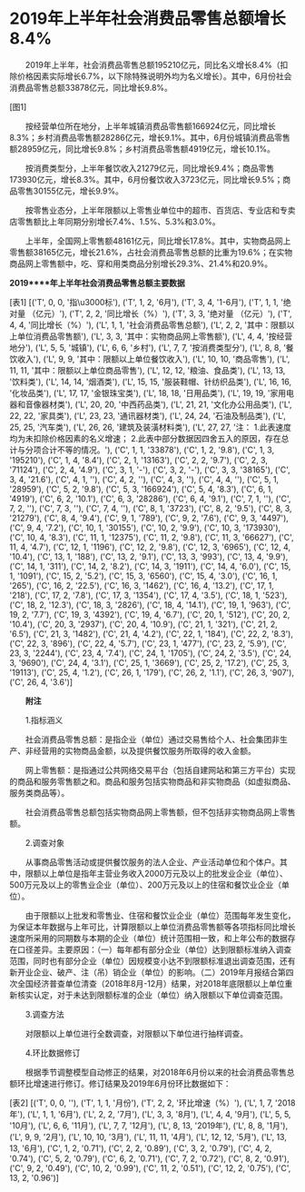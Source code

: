 # 2019年上半年社会消费品零售总额增长8.4%

　　2019年上半年，社会消费品零售总额195210亿元，同比名义增长8.4%（扣除价格因素实际增长6.7%，以下除特殊说明外均为名义增长）。其中，6月份社会消费品零售总额33878亿元，同比增长9.8%。

[图1]

　　按经营单位所在地分，上半年城镇消费品零售额166924亿元，同比增长8.3%；乡村消费品零售额28286亿元，增长9.1%。其中，6月份城镇消费品零售额28959亿元，同比增长9.8%；乡村消费品零售额4919亿元，增长10.1%。

　　按消费类型分，上半年餐饮收入21279亿元，同比增长9.4%；商品零售173930亿元，增长8.3%。其中，6月份餐饮收入3723亿元，同比增长9.5%；商品零售30155亿元，增长9.9%。

　　按零售业态分，上半年限额以上零售业单位中的超市、百货店、专业店和专卖店零售额比上年同期分别增长7.4%、1.5%、5.3%和3.0%。

　　上半年，全国网上零售额48161亿元，同比增长17.8%。其中，实物商品网上零售额38165亿元，增长21.6%，占社会消费品零售总额的比重为19.6%；在实物商品网上零售额中，吃、穿和用类商品分别增长29.3%、21.4%和20.9%。

**2019****年上半年社会消费品零售总额主要数据**

[表1]
[('T', 0, 0, '指\u3000标'), ('T', 1, 2, '6月'), ('T', 3, 4, '1-6月'), ('T', 1, 1, '绝对量 （亿元）'), ('T', 2, 2, '同比增长（%）'), ('T', 3, 3, '绝对量 （亿元）'), ('T', 4, 4, '同比增长（%）'), ('L', 1, 1, '社会消费品零售总额'), ('L', 2, 2, '其中：限额以上单位消费品零售额'), ('L', 3, 3, '其中：实物商品网上零售额'), ('L', 4, 4, '按经营地分'), ('L', 5, 5, '城镇'), ('L', 6, 6, '乡村'), ('L', 7, 7, '按消费类型分'), ('L', 8, 8, '餐饮收入'), ('L', 9, 9, '其中：限额以上单位餐饮收入'), ('L', 10, 10, '商品零售'), ('L', 11, 11, '其中：限额以上单位商品零售'), ('L', 12, 12, '粮油、食品类'), ('L', 13, 13, '饮料类'), ('L', 14, 14, '烟酒类'), ('L', 15, 15, '服装鞋帽、针纺织品类'), ('L', 16, 16, '化妆品类'), ('L', 17, 17, '金银珠宝类'), ('L', 18, 18, '日用品类'), ('L', 19, 19, '家用电器和音像器材类'), ('L', 20, 20, '中西药品类'), ('L', 21, 21, '文化办公用品类'), ('L', 22, 22, '家具类'), ('L', 23, 23, '通讯器材类'), ('L', 24, 24, '石油及制品类'), ('L', 25, 25, '汽车类'), ('L', 26, 26, '建筑及装潢材料类'), ('L', 27, 27, '注： 1.此表速度均为未扣除价格因素的名义增速； 2.此表中部分数据因四舍五入的原因，存在总计与分项合计不等的情况。'), ('C', 1, 1, '33878'), ('C', 1, 2, '9.8'), ('C', 1, 3, '195210'), ('C', 1, 4, '8.4'), ('C', 2, 1, '13163'), ('C', 2, 2, '9.7'), ('C', 2, 3, '71124'), ('C', 2, 4, '4.9'), ('C', 3, 1, '-'), ('C', 3, 2, '-'), ('C', 3, 3, '38165'), ('C', 3, 4, '21.6'), ('C', 4, 1, ''), ('C', 4, 2, ''), ('C', 4, 3, ''), ('C', 4, 4, ''), ('C', 5, 1, '28959'), ('C', 5, 2, '9.8'), ('C', 5, 3, '166924'), ('C', 5, 4, '8.3'), ('C', 6, 1, '4919'), ('C', 6, 2, '10.1'), ('C', 6, 3, '28286'), ('C', 6, 4, '9.1'), ('C', 7, 1, ''), ('C', 7, 2, ''), ('C', 7, 3, ''), ('C', 7, 4, ''), ('C', 8, 1, '3723'), ('C', 8, 2, '9.5'), ('C', 8, 3, '21279'), ('C', 8, 4, '9.4'), ('C', 9, 1, '789'), ('C', 9, 2, '7.6'), ('C', 9, 3, '4497'), ('C', 9, 4, '7.2'), ('C', 10, 1, '30155'), ('C', 10, 2, '9.9'), ('C', 10, 3, '173930'), ('C', 10, 4, '8.3'), ('C', 11, 1, '12375'), ('C', 11, 2, '9.8'), ('C', 11, 3, '66627'), ('C', 11, 4, '4.7'), ('C', 12, 1, '1196'), ('C', 12, 2, '9.8'), ('C', 12, 3, '6965'), ('C', 12, 4, '10.4'), ('C', 13, 1, '188'), ('C', 13, 2, '9.1'), ('C', 13, 3, '993'), ('C', 13, 4, '9.9'), ('C', 14, 1, '311'), ('C', 14, 2, '8.2'), ('C', 14, 3, '1911'), ('C', 14, 4, '6.0'), ('C', 15, 1, '1091'), ('C', 15, 2, '5.2'), ('C', 15, 3, '6560'), ('C', 15, 4, '3.0'), ('C', 16, 1, '265'), ('C', 16, 2, '22.5'), ('C', 16, 3, '1462'), ('C', 16, 4, '13.2'), ('C', 17, 1, '218'), ('C', 17, 2, '7.8'), ('C', 17, 3, '1354'), ('C', 17, 4, '3.5'), ('C', 18, 1, '523'), ('C', 18, 2, '12.3'), ('C', 18, 3, '2826'), ('C', 18, 4, '14.1'), ('C', 19, 1, '963'), ('C', 19, 2, '7.7'), ('C', 19, 3, '4392'), ('C', 19, 4, '6.7'), ('C', 20, 1, '512'), ('C', 20, 2, '10.4'), ('C', 20, 3, '2937'), ('C', 20, 4, '10.9'), ('C', 21, 1, '321'), ('C', 21, 2, '6.5'), ('C', 21, 3, '1482'), ('C', 21, 4, '4.2'), ('C', 22, 1, '184'), ('C', 22, 2, '8.3'), ('C', 22, 3, '896'), ('C', 22, 4, '5.7'), ('C', 23, 1, '477'), ('C', 23, 2, '5.9'), ('C', 23, 3, '2244'), ('C', 23, 4, '7.4'), ('C', 24, 1, '1705'), ('C', 24, 2, '3.5'), ('C', 24, 3, '9690'), ('C', 24, 4, '3.1'), ('C', 25, 1, '3669'), ('C', 25, 2, '17.2'), ('C', 25, 3, '19113'), ('C', 25, 4, '1.2'), ('C', 26, 1, '179'), ('C', 26, 2, '1.1'), ('C', 26, 3, '907'), ('C', 26, 4, '3.6')]

　　**附注**

　　1.指标涵义

　　社会消费品零售总额：是指企业（单位）通过交易售给个人、社会集团非生产、非经营用的实物商品金额，以及提供餐饮服务所取得的收入金额。

　　网上零售额：是指通过公共网络交易平台（包括自建网站和第三方平台）实现的商品和服务零售额之和。商品和服务包括实物商品和非实物商品（如虚拟商品、服务类商品等）。

　　社会消费品零售总额包括实物商品网上零售额，但不包括非实物商品网上零售额。

　　2.调查对象

　　从事商品零售活动或提供餐饮服务的法人企业、产业活动单位和个体户。其中，限额以上单位是指年主营业务收入2000万元及以上的批发业企业（单位）、500万元及以上的零售业企业（单位）、200万元及以上的住宿和餐饮业企业（单位）。

　　由于限额以上批发和零售业、住宿和餐饮业企业（单位）范围每年发生变化，为保证本年数据与上年可比，计算限额以上单位消费品零售额等各项指标同比增长速度所采用的同期数与本期的企业（单位）统计范围相一致，和上年公布的数据存在口径差异。主要原因：（一）每年都有部分企业（单位）达到限额标准纳入调查范围，同时也有部分企业（单位）因规模变小达不到限额标准退出调查范围，还有新开业企业、破产、注（吊）销企业（单位）的影响。（二）2019年月报结合第四次全国经济普查单位清查（2018年8月\-12月）结果，对2018年底限额以上单位重新核实认定，对于未达到限额标准的企业（单位）纳入限额以下单位调查范围。

　　3.调查方法

　　对限额以上单位进行全数调查，对限额以下单位进行抽样调查。

　　4.环比数据修订

　　根据季节调整模型自动修正的结果，对2018年6月份以来的社会消费品零售总额环比增速进行修订。修订结果及2019年6月份环比数据如下：

[表2]
[('T', 0, 0, ''), ('T', 1, 1, '月份'), ('T', 2, 2, '环比增速（%）'), ('L', 1, 7, '2018年'), ('L', 1, 1, '6月'), ('L', 2, 2, '7月'), ('L', 3, 3, '8月'), ('L', 4, 4, '9月'), ('L', 5, 5, '10月'), ('L', 6, 6, '11月'), ('L', 7, 7, '12月'), ('L', 8, 13, '2019年'), ('L', 8, 8, '1月'), ('L', 9, 9, '2月'), ('L', 10, 10, '3月'), ('L', 11, 11, '4月'), ('L', 12, 12, '5月'), ('L', 13, 13, '6月'), ('C', 1, 2, '0.71'), ('C', 2, 2, '0.89'), ('C', 3, 2, '0.79'), ('C', 4, 2, '0.74'), ('C', 5, 2, '0.79'), ('C', 6, 2, '0.71'), ('C', 7, 2, '0.72'), ('C', 8, 2, '0.91'), ('C', 9, 2, '0.49'), ('C', 10, 2, '0.99'), ('C', 11, 2, '0.51'), ('C', 12, 2, '0.75'), ('C', 13, 2, '0.96')]